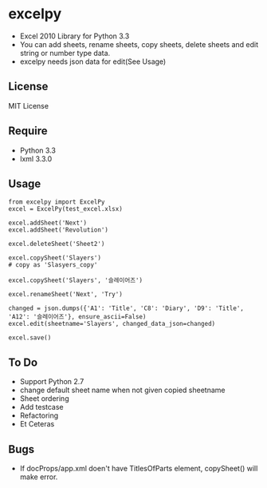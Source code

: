 excelpy
=======
* Excel 2010 Library for Python 3.3
* You can add sheets, rename sheets, copy sheets, delete sheets and edit string or number type data.
* excelpy needs json data for edit(See Usage)


License
-------
MIT License


Require
-------
* Python 3.3
* lxml 3.3.0


Usage
-----
    from excelpy import ExcelPy
    excel = ExcelPy(test_excel.xlsx)
    
    excel.addSheet('Next')
    excel.addSheet('Revolution')
    
    excel.deleteSheet('Sheet2')
    
    excel.copySheet('Slayers')
    # copy as 'Slasyers_copy'
    
    excel.copySheet('Slayers', '슬레이어즈')
    
    excel.renameSheet('Next', 'Try')
    
    changed = json.dumps({'A1': 'Title', 'C8': 'Diary', 'D9': 'Title', 'A12': '슬레이어즈'}, ensure_ascii=False)
    excel.edit(sheetname='Slayers', changed_data_json=changed)
    
	excel.save()


To Do
-----
* Support Python 2.7
* change default sheet name when not given copied sheetname
* Sheet ordering
* Add testcase
* Refactoring
* Et Ceteras

Bugs
----
* If docProps/app.xml doen't have TitlesOfParts element, copySheet() will make error.
